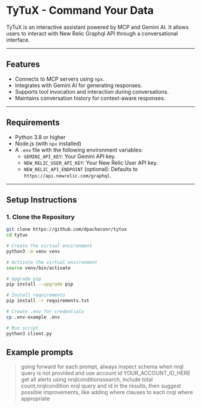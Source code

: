 # TyTuX - Command Your Data

TyTuX is an interactive assistant powered by MCP and Gemini AI.
It allows users to interact with New Relic Graphql API through a conversational interface.

---

## Features
- Connects to MCP servers using `npx`.
- Integrates with Gemini AI for generating responses.
- Supports tool invocation and interaction during conversations.
- Maintains conversation history for context-aware responses.

---

## Requirements
- Python 3.8 or higher
- Node.js (with `npx` installed)
- A `.env` file with the following environment variables:
  - `GEMINI_API_KEY`: Your Gemini API key.
  - `NEW_RELIC_USER_API_KEY`: Your New Relic User API key.
  - `NEW_RELIC_API_ENDPOINT` (optional): Defaults to `https://api.newrelic.com/graphql`.

---

## Setup Instructions

### 1. Clone the Repository
```bash
git clone https://github.com/dpacheconr/tytux
cd tytux

# Create the virtual environment
python3 -m venv venv

# Activate the virtual environment
source venv/bin/activate

# Upgrade pip
pip install --upgrade pip

# Install requirements
pip install -r requirements.txt

# Create .env for credentials 
cp .env-example .env

# Run script
python3 client.py
```

## Example prompts

> going forward for each prompt, always inspect schema when nrql query is not provided and use account id YOUR_ACCOUNT_ID_HERE
> get all alerts using nrqlconditionssearch, include total count,nrqlcondition nrql query and id in the results, then suggest possible improvements, like adding where clauses to each nrql where appropriate